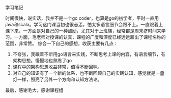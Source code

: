 学习笔记

时间很快，说实话，我并不是一个go coder，也算是go的初学者，平时一直用java和scala。学习这门课当初也很忐忑，怕太多语言细节会跟不上。一直跟着上课下来，一方面是对自己的一种鼓励，尤其对于上班族，经常都是周末挤时间来学习。一方面，毛老师对授课的认真，课程的广度和深度已经远远超出了课程名称的范围，非常赞。
综合一下自己的感想，收获主要有几点：
1. 不夸张，我跟着不断用go语言来实践，不断思考上课的内容，有语言细节，有架构思想。慢慢地也熟练了go
2. 课程中的架构思想收益非常，值得不断回味。
3. 对自己的知识有了一个新的体系，也不断回顾自己的实践认知，感觉就是一盏灯一样，照亮了另外一个方向和认知方法论。

最后，感谢毛大，感谢课程组